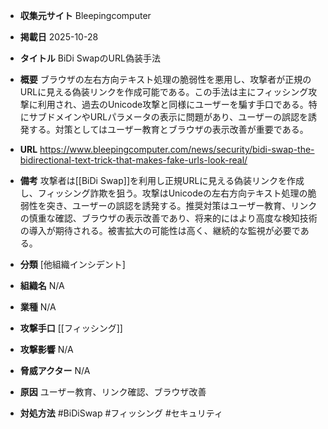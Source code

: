 - **収集元サイト**
Bleepingcomputer

- **掲載日**
2025-10-28

- **タイトル**
BiDi SwapのURL偽装手法

- **概要**
ブラウザの左右方向テキスト処理の脆弱性を悪用し、攻撃者が正規のURLに見える偽装リンクを作成可能である。この手法は主にフィッシング攻撃に利用され、過去のUnicode攻撃と同様にユーザーを騙す手口である。特にサブドメインやURLパラメータの表示に問題があり、ユーザーの誤認を誘発する。対策としてはユーザー教育とブラウザの表示改善が重要である。

- **URL**
https://www.bleepingcomputer.com/news/security/bidi-swap-the-bidirectional-text-trick-that-makes-fake-urls-look-real/

- **備考**
攻撃者は[[BiDi Swap]]を利用し正規URLに見える偽装リンクを作成し、フィッシング詐欺を狙う。攻撃はUnicodeの左右方向テキスト処理の脆弱性を突き、ユーザーの誤認を誘発する。推奨対策はユーザー教育、リンクの慎重な確認、ブラウザの表示改善であり、将来的にはより高度な検知技術の導入が期待される。被害拡大の可能性は高く、継続的な監視が必要である。

- **分類**
[他組織インシデント]

- **組織名**
N/A

- **業種**
N/A

- **攻撃手口**
[[フィッシング]]

- **攻撃影響**
N/A

- **脅威アクター**
N/A

- **原因**
ユーザー教育、リンク確認、ブラウザ改善

- **対処方法**
#BiDiSwap #フィッシング #セキュリティ
